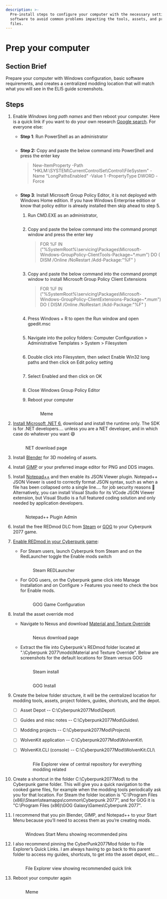 ```yaml
---
description: >-
  Pre-install steps to configure your computer with the necessary settings and
  software to avoid common problems impacting the tools, assets, and project
  files.
---
```


# Prep your computer

## Section Brief

Prepare your computer with Windows configuration, basic software requirements, and creates a centralized modding location that will match what you will see in the ELI5 guide screenshots.

## Steps

1. Enable _Windows long path names_ and then reboot your computer. Here is a quick link if you want to do your own research [Google search](https://www.google.com/search?q=enable+Windows+long+path+names). For everyone else:
   *   **Step 1**: Run PowerShell as an administrator

       <figure><img src="../../../.gitbook/assets/ELI5_GetStart_Prep_S01-01.png" alt=""><figcaption></figcaption></figure>
   *   **Step 2:** Copy and paste the below command into PowerShell and press the enter key

       > New-ItemProperty -Path "HKLM:\SYSTEM\CurrentControlSet\Control\FileSystem" -Name "LongPathsEnabled" -Value 1 -PropertyType DWORD -Force

       <figure><img src="../../../.gitbook/assets/ELI5_GetStart_Prep_S01-02.png" alt=""><figcaption></figcaption></figure>
   * **Step 3**: Install Microsoft Group Policy Editor, it is not deployed with Windows Home edition. If you have Windows Enterprise edition or know that policy editor is already installed then skip ahead to step 5.
     1.  Run CMD.EXE as an administrator,

         <figure><img src="../../../.gitbook/assets/ELI5_GetStart_Prep_S01-03-01.png" alt=""><figcaption></figcaption></figure>
     2.  Copy and paste the below command into the command prompt window and press the enter key

         > FOR %F IN ("%SystemRoot%\servicing\Packages\Microsoft-Windows-GroupPolicy-ClientTools-Package\~\*.mum") DO ( DISM /Online /NoRestart /Add-Package:"%F" )

         <figure><img src="../../../.gitbook/assets/ELI5_GetStart_Prep_S01-03-02.png" alt=""><figcaption></figcaption></figure>
     3.  Copy and paste the below command into the command prompt window to install Microsoft Group Policy Client Extensions

         > FOR %F IN ("%SystemRoot%\servicing\Packages\Microsoft-Windows-GroupPolicy-ClientExtensions-Package\~\*.mum") DO ( DISM /Online /NoRestart /Add-Package:"%F" )

         <figure><img src="../../../.gitbook/assets/ELI5_GetStart_Prep_S01-03-03.png" alt=""><figcaption></figcaption></figure>
     4.  Press Windows + R to open the Run window and open gpedit.msc

         <figure><img src="../../../.gitbook/assets/ELI5_GetStart_Prep_S01-03-04.png" alt=""><figcaption></figcaption></figure>
     5.  Navigate into the policy folders: Computer Configuration > Administrative Templates > System > Filesystem

         <figure><img src="../../../.gitbook/assets/ELI5_GetStart_Prep_S01-03-05.png" alt=""><figcaption></figcaption></figure>
     6.  Double click into Filesystem, then select Enable Win32 long paths and then click on Edit policy setting

         <figure><img src="../../../.gitbook/assets/ELI5_GetStart_Prep_S01-03-06.png" alt=""><figcaption></figcaption></figure>
     7.  Select Enabled and then click on OK

         <figure><img src="../../../.gitbook/assets/ELI5_GetStart_Prep_S01-03-07.png" alt=""><figcaption></figcaption></figure>
     8. Close Windows Group Policy Editor
     9.  Reboot your computer

         <figure><img src="../../../.gitbook/assets/ELI5_GetStart_Prep_S01-03-09.png" alt=""><figcaption><p>Meme</p></figcaption></figure>
2.  [Install Microsoft .NET 6](https://dotnet.microsoft.com/en-us/download), download and install the runtime only. The SDK is for .NET developers…. unless you are a NET developer, and in which case do whatever you want :smile:

    <figure><img src="../../../.gitbook/assets/ELI5_GetStart_Prep_S02.png" alt=""><figcaption><p>NET download page</p></figcaption></figure>
3. Install [Blender](https://www.blender.org/download/) for 3D modeling of assets.
4. Install [GIMP](https://www.gimp.org/downloads/) or your preferred image editor for PNG and DDS images.
5.  Install [Notepad++](https://notepad-plus-plus.org/downloads/) and then enable its JSON Viewer plugin. Notepad++ JSON Viewer is used to correctly format JSON syntax, such as when a file has been collapsed onto a single line.... for job security reasons :tada: Alternatively, you can install Visual Studio for its VCode JSON Viewer extension, but Visual Studio is a full featured coding solution and only needed by application developers.

    <figure><img src="../../../.gitbook/assets/ELI5_GetStart_Prep_S05.png" alt=""><figcaption><p>Notepad++ Plugin Admin</p></figcaption></figure>
6. Install the free REDmod DLC from [Steam](https://store.steampowered.com/app/2060310/Cyberpunk\_2077\_REDmod/) or [GOG](https://www.gog.com/game/cyberpunk\_2077\_redmod) to your Cyberpunk 2077 game.
7. [Enable REDmod in your Cyberpunk game](https://www.youtube.com/watch?v=Rcf65OvEJTo\&t=121s):&#x20;
   *   For Steam users, launch Cyberpunk from Steam and on the RedLauncher toggle the Enable mods switch

       <figure><img src="../../../.gitbook/assets/ELI5_GetStart_Prep_S07-01.png" alt=""><figcaption><p>Steam REDLauncher</p></figcaption></figure>
   *   For GOG users, on the Cyberpunk game click into Manage Installation and on Configure > Features you need to check the box for Enable mods.

       <figure><img src="../../../.gitbook/assets/ELI5_GetStart_Prep_S07-02.png" alt=""><figcaption><p>GOG Game Configuration</p></figcaption></figure>
8. Install the asset override mod
   *   Navigate to Nexus and download [Material and Texture Override](https://www.nexusmods.com/cyberpunk2077/mods/5266)

       <figure><img src="../../../.gitbook/assets/ELI5_GetStart_Prep_S08-01.png" alt=""><figcaption><p>Nexus download page</p></figcaption></figure>
   *   Extract the file into Cyberpunk's REDmod folder located at ".\Cyberpunk 2077\mods\Material and Texture Override". Below are screenshots for the default locations for Steam versus GOG

       <figure><img src="../../../.gitbook/assets/ELI5_GetStart_Prep_S08-03.png" alt=""><figcaption><p>Steam install</p></figcaption></figure>

       <figure><img src="../../../.gitbook/assets/ELI5_GetStart_Prep_S08-02.png" alt=""><figcaption><p>GOG Install</p></figcaption></figure>
9. Create the below folder structure, it will be the centralized location for modding tools, assets, project folders, guides, shortcuts, and the depot.
   * [ ] Asset Depot -- C:\Cyberpunk2077Mod\Depot\\
   * [ ] Guides and misc notes -- C:\Cyberpunk2077Mod\Guides\\
   * [ ] Modding projects -- C:\Cyberpunk2077Mod\Projects\\
   * [ ] WolvenKit application -- C:\Cyberpunk2077Mod\WolvenKit\\
   *   [ ] WolvenKit.CLI (console) -- C:\Cyberpunk2077Mod\WolvenKit.CLI\\

       <figure><img src="../../../.gitbook/assets/ELI5_GetStart_Prep_S09.png" alt=""><figcaption><p>File Explorer view of central repository for everything modding related</p></figcaption></figure>
10. Create a shortcut in the folder C:\Cyberpunk2077Mod\ to the Cyberpunk game folder. This will give you a quick navigation to the cooked game files, for example when the modding tools periodically ask you for that location. For Steam the folder location is “C:\Program Files (x86)\Steam\steamapps\common\Cyberpunk 2077”, and for GOG it is "C:\Program Files (x86)\GOG Galaxy\Games\Cyberpunk 2077".
11. I recommend that you pin Blender, GIMP, and Notepad++ to your Start Menu because you’ll need to access them as you’re creating mods.

    <figure><img src="../../../.gitbook/assets/ELI5_GetStart_Prep_S11.png" alt=""><figcaption><p>Windows Start Menu showing recommended pins</p></figcaption></figure>
12. I also recommend pinning the CyberPunk2077Mod folder to File Explorer’s Quick Links. I am always having to go back to this parent folder to access my guides, shortcuts, to get into the asset depot, etc...

    <figure><img src="../../../.gitbook/assets/ELI5_GetStart_Prep_S12.png" alt=""><figcaption><p>File Explorer view showing recommended quick link</p></figcaption></figure>
13. Reboot your computer again

    <figure><img src="../../../.gitbook/assets/ELI5_GetStart_Prep_S13.png" alt=""><figcaption><p>Meme</p></figcaption></figure>
